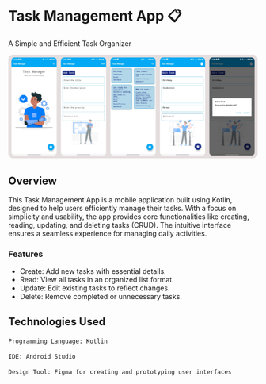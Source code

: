 # Task Management App 📋
A Simple and Efficient Task Organizer

![TaskApp Demo](./assets/taskapp.png)

## Overview
This Task Management App is a mobile application built using Kotlin, designed to help users efficiently manage their tasks. With a focus on simplicity and usability, the app provides core functionalities like creating, reading, updating, and deleting tasks (CRUD). The intuitive interface ensures a seamless experience for managing daily activities.

### Features
- Create: Add new tasks with essential details.
- Read: View all tasks in an organized list format.
- Update: Edit existing tasks to reflect changes.
- Delete: Remove completed or unnecessary tasks.

## Technologies Used
`` Programming Language: Kotlin `` 

`` IDE: Android Studio ``

`` Design Tool: Figma for creating and prototyping user interfaces ``
